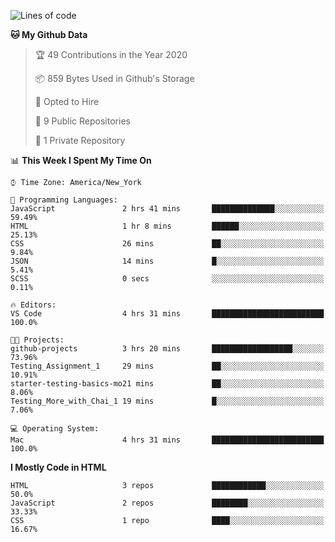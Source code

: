 <!--START_SECTION:waka-->
![Lines of code](https://img.shields.io/badge/From%20Hello%20World%20I%27ve%20Written-16630%20lines%20of%20code-blue)

**🐱 My Github Data** 

> 🏆 49 Contributions in the Year 2020
 > 
> 📦 859 Bytes Used in Github's Storage 
 > 
> 💼 Opted to Hire
 > 
> 📜 9 Public Repositories 
 > 
> 🔑 1 Private Repository 
 > 
📊 **This Week I Spent My Time On** 

```text
⌚︎ Time Zone: America/New_York

💬 Programming Languages: 
JavaScript               2 hrs 41 mins       ██████████████░░░░░░░░░░░   59.49% 
HTML                     1 hr 8 mins         ██████░░░░░░░░░░░░░░░░░░░   25.13% 
CSS                      26 mins             ██░░░░░░░░░░░░░░░░░░░░░░░   9.84% 
JSON                     14 mins             █░░░░░░░░░░░░░░░░░░░░░░░░   5.41% 
SCSS                     0 secs              ░░░░░░░░░░░░░░░░░░░░░░░░░   0.11%

🔥 Editors: 
VS Code                  4 hrs 31 mins       █████████████████████████   100.0%

🐱‍💻 Projects: 
github-projects          3 hrs 20 mins       ██████████████████░░░░░░░   73.96% 
Testing_Assignment_1     29 mins             ██░░░░░░░░░░░░░░░░░░░░░░░   10.91% 
starter-testing-basics-mo21 mins             ██░░░░░░░░░░░░░░░░░░░░░░░   8.06% 
Testing_More_with_Chai_1 19 mins             █░░░░░░░░░░░░░░░░░░░░░░░░   7.06%

💻 Operating System: 
Mac                      4 hrs 31 mins       █████████████████████████   100.0%

```

**I Mostly Code in HTML** 

```text
HTML                     3 repos             ████████████░░░░░░░░░░░░░   50.0% 
JavaScript               2 repos             ████████░░░░░░░░░░░░░░░░░   33.33% 
CSS                      1 repo              ████░░░░░░░░░░░░░░░░░░░░░   16.67%

```



<!--END_SECTION:waka-->
